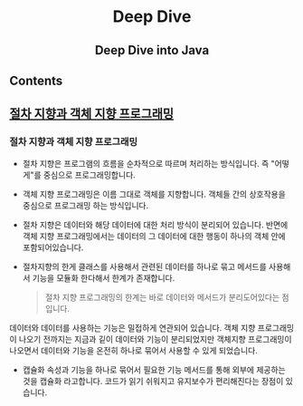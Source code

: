 <div align="center">

# Deep Dive  
Deep Dive into Java
--- 
</div>

## Contents
[절차 지향과 객체 지향 프로그래밍](#절차-지향과-객체-지향-프로그래밍)
--- 

### 절차 지향과 객체 지향 프로그래밍
- 절차 지향은 프로그램의 흐름을 순차적으로 따르며 처리하는 방식입니다. 즉 "어떻게"를 중심으로 프로그래밍합니다.
- 객체 지향 프로그래밍은 이름 그대로 객체를 지향합니다. 객체들 간의 상호작용을 중심으로 프로그래밍 하는 방식입니다. 

- 절차 지향은 데이터와 해당 데이터에 대한 처리 방식이 분리되어 있습니다. 반면에 객체 지향 프로그래밍에서는 데이터의 그 데이터에 대한 행동이 하나의 객체 안에 포함되어있습니다.


- 절차지향의 한게
클래스를 사용해서 관련된 데이터를 하나로 묶고 메서드를 사용해서 기능을 모듈화 한다해서 한계가 존재합니다. 
    > 절차 지향 프로그래밍의 한계는 바로 데이터와 메서드가 분리도어있다는 점입니다. 

데이터와 데이터를 사용하는 기능은 밀접하게 연관되어 있습니다. 객체 지향 프로그래밍이 나오기 전까지는 지금과 깉이 데이터와 기능이 분리되었지만 객체지향 프로그래밍이 나오면서 데이터와 기능을 온전히 하나로 묶어서 사용할 수 있게 되었습니다. 

- 캡슐화
속성과 기능을 하나로 묶어서 필요한 기능 메서드를 통해 외부에 제공하는 것을 캡슐화 라고합니다. 코드가 읽기 쉬워지고 유지보수가 편리해진다는 장점이 있습니다.  